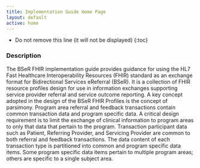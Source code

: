 ```yaml
---
title: Implementation Guide Home Page
layout: default
active: home
---
```


<!-- { :.no_toc } -->

<!-- TOC  the css styling for this is \pages\assets\css\project.css under 'markdown-toc'-->

* Do not remove this line (it will not be displayed)
{:toc}

<!-- end TOC -->

### Description

The BSeR FHIR implementation guide provides guidance for using the HL7 Fast Healthcare Interoperability Resources (FHIR) standard as an exchange format for Bidirectional Services eReferral (BSeR). It is a collection of FHIR resource profiles design for use in information exchanges supporting service provider referral and service outcome reporting. A key concept adopted in the design of the BSeR FHIR Profiles is the concept of parsimony. Program area referral and feedback transactions contain common transaction data and program specific data. A critical design requirement is to limit the exchange of clinical information to program areas to only that data that pertain to the program. Transaction participant data such as Patient, Referring Provider, and Servicing Provider are common to both referral and feedback transactions. The data content of each transaction type is partitioned into common and program specific data items. Some program specific data items pertain to multiple program areas; others are specific to a single subject area.

